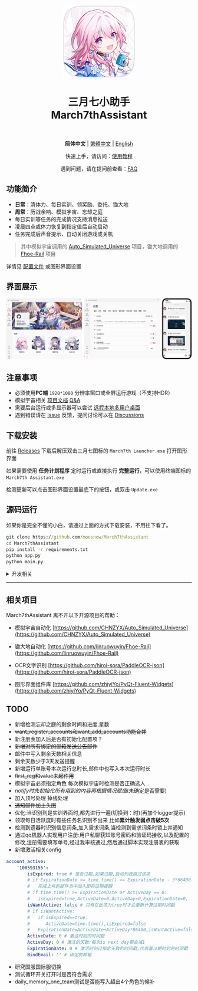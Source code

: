 <div align="center">
<p>
    <img src="./assets/screenshot/March7th.png">
</p>

<h1>
三月七小助手<br>
March7thAssistant
</h1>

<p>
    <img alt="" src="https://img.shields.io/badge/platform-Windows-blue?style=flat-square&color=4096d8" />
    <img alt="" src="https://img.shields.io/github/last-commit/moesnow/March7thAssistant?style=flat-square&color=f18cb9" />
    <img alt="" src="https://img.shields.io/github/v/release/moesnow/March7thAssistant?style=flat-square&color=4096d8" />
    <img alt="" src="https://img.shields.io/github/downloads/moesnow/March7thAssistant/total?style=flat-square&color=f18cb9" />
</p>

**简体中文** | [繁體中文](./README_TW.md) | [English](./README_EN.md)

快速上手，请访问：[使用教程](https://moesnow.github.io/March7thAssistant/#/assets/docs/Tutorial)

遇到问题，请在提问前查看：[FAQ](https://moesnow.github.io/March7thAssistant/#/assets/docs/FAQ)

</div>

## 功能简介

- **日常**：清体力、每日实训、领奖励、委托、锄大地
- **周常**：历战余响、模拟宇宙、忘却之庭
- 每日实训等任务的完成情况支持消息推送
- 凌晨四点或体力恢复到指定值后自动启动
- 任务完成后声音提示、自动关闭游戏或关机

> 其中模拟宇宙调用的 [Auto_Simulated_Universe](https://github.com/CHNZYX/Auto_Simulated_Universe) 项目，锄大地调用的 [Fhoe-Rail](https://github.com/linruowuyin/Fhoe-Rail) 项目

详情见 [配置文件](assets/config/config.example.yaml) 或图形界面设置 

## 界面展示

![README](assets/screenshot/README1.png)

## 注意事项

- 必须使用**PC端** `1920*1080` 分辨率窗口或全屏运行游戏（不支持HDR）
- 模拟宇宙相关 [项目文档](https://asu.stysqy.top/)  [Q&A](https://asu.stysqy.top/guide/qa.html)
- 需要后台运行或多显示器可以尝试 [远程本地多用户桌面](https://asu.stysqy.top/guide/bs.html)
- 遇到错误请在 [Issue](https://github.com/moesnow/March7thAssistant/issues) 反馈，提问讨论可以在 [Discussions](https://github.com/moesnow/March7thAssistant/discussions)

## 下载安装

前往 [Releases](https://github.com/moesnow/March7thAssistant/releases/latest) 下载后解压双击三月七图标的 `March7th Launcher.exe` 打开图形界面

如果需要使用 **任务计划程序** 定时运行或直接执行 **完整运行**，可以使用终端图标的 `March7th Assistant.exe`

检测更新可以点击图形界面设置最底下的按钮，或双击 `Update.exe`

## 源码运行

如果你是完全不懂的小白，请通过上面的方式下载安装，不用往下看了。

```cmd
git clone https://github.com/moesnow/March7thAssistant
cd March7thAssistant
pip install -r requirements.txt
python app.py
python main.py
```

<details>
<summary>开发相关</summary>

获取 crop 参数表示的裁剪坐标可以通过图形界面设置内的捕获截图功能

python main.py 后面支持参数 fight/universe/forgottenhall 等

</details>

---

## 相关项目

March7thAssistant 离不开以下开源项目的帮助：

- 模拟宇宙自动化 [https://github.com/CHNZYX/Auto_Simulated_Universe](https://github.com/CHNZYX/Auto_Simulated_Universe)

- 锄大地自动化 [https://github.com/linruowuyin/Fhoe-Rail](https://github.com/linruowuyin/Fhoe-Rail)

- OCR文字识别 [https://github.com/hiroi-sora/PaddleOCR-json](https://github.com/hiroi-sora/PaddleOCR-json)

- 图形界面组件库 [https://github.com/zhiyiYo/PyQt-Fluent-Widgets](https://github.com/zhiyiYo/PyQt-Fluent-Widgets)

## TODO

- 新增检测忘却之庭的剩余时间和进度,星数
- ~~want_register_accounts和want_add_accounts功能合并~~
- 新注册表加入后是否有初始化配置项？
- ~~新增对所有绑定的邮箱发送公告邮件~~
- 邮件中写入剩余天数相关信息
- 剩余天数少于3天发送提醒
- 新增运行单账号本次运行总时长,邮件中也写入本次运行时长
- ~~first_reg和value未起作用~~
- 模拟宇宙必须指定角色 每次模拟宇宙时检测是否正确选人
- *notify时先初始化所有用到的内容再根据情况赋值*(未确定是否需要)
- 加入顶号处理 掉线处理
- ~~通知邮件加上头图~~
- 优化:当识别到是实训界面时,都先进行一遍(切换到：时)(再加个logger提示)
- 领取每日活跃度时有些任务名识别不出来 比如**累计触发弱点击破5次**
- 检测到遗器时识别信息词条,加入需求词条,当检测到需求词条时锁上并通知
- 通过qq机器人实现用户注册:用户私聊获知账号密码和验证码接收,以及配置的修改,注册需要填写单号,经过我审核通过,然后通过脚本实现注册表的获取
- 新增激活相关config
```yaml
account_active:
    '100593155':
        isExpired: true # 是否过期,如果过期,启动列表跳过该项
        # if ExpirationDate >= time.time() >= ExpirationDate - 3*86400:
        #   完成上号的邮件当中加入即将过期提醒
        # if time.time() >= ExpirationDate or ActiveDay == 0:
        #   isExpired=true,ActiveDate=0,ActiveDay=0,ExpirationDate=0,
        isWantActive: false # 只有在此项为true时才会重新计算过期时间戳
        # if isWantActive:
        #   if isExpired==true:
        #      ActiveDate=time.time(),isExpired=false
        #   ExpirationDate=ActiveDate+ActiveDay*86400,isWantActive=false
        ActiveDate: 0 # 激活时刻的时间戳
        ActiveDay: 0 # 激活的天数:每次is next day都会减1
        ExpirationDate: 0 # 激活时刻过指定天数的时间戳,代表着过期时刻的时间戳
        BindEmail: '' # 绑定的邮箱

```
- 研究国服国际服切换
- 测试循环开关打开时是否符合需求
- daily_memory_one_team测试是否能写入超出4个角色的候补


